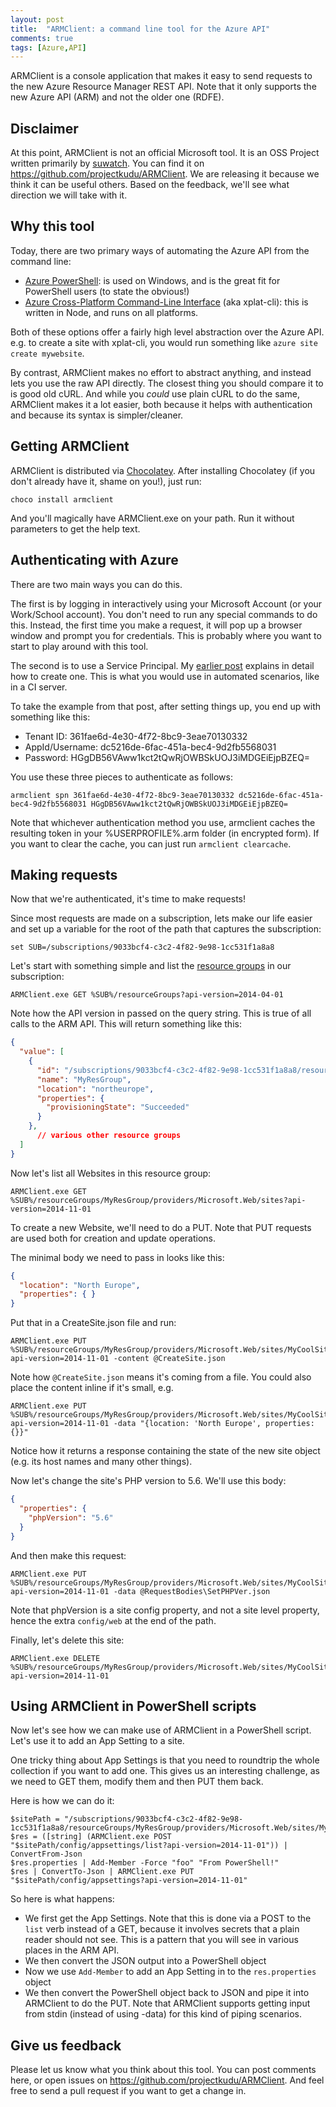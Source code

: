 ```yaml
---
layout: post
title:  "ARMClient: a command line tool for the Azure API"
comments: true
tags: [Azure,API]
---
```


ARMClient is a console application that makes it easy to send requests to the new Azure Resource Manager REST API. Note that it only supports the new Azure API (ARM) and not the older one (RDFE).

## Disclaimer

At this point, ARMClient is not an official Microsoft tool. It is an OSS Project written primarily by [suwatch](https://github.com/suwatch). You can find it on https://github.com/projectkudu/ARMClient. We are releasing it because we think it can be useful others. Based on the feedback, we'll see what direction we will take with it.

## Why this tool

Today, there are two primary ways of automating the Azure API from the command line:
- [Azure PowerShell](http://azure.microsoft.com/en-us/documentation/articles/install-configure-powershell/): is used on Windows, and is the great fit for PowerShell users (to state the obvious!)
- [Azure Cross-Platform Command-Line Interface](http://azure.microsoft.com/en-us/documentation/articles/xplat-cli/) (aka xplat-cli): this is written in Node, and runs on all platforms.

Both of these options offer a fairly high level abstraction over the Azure API. e.g. to create a site with xplat-cli, you would run something like `azure site create mywebsite`.

By contrast, ARMClient makes no effort to abstract anything, and instead lets you use the raw API directly. The closest thing you should compare it to is good old cURL. And while you *could* use plain cURL to do the same, ARMClient makes it a lot easier, both because it helps with authentication and because its syntax is simpler/cleaner.

## Getting ARMClient

ARMClient is distributed via [Chocolatey](https://chocolatey.org/). After installing Chocolatey (if you don't already have it, shame on you!), just run:

    choco install armclient

And you'll magically have ARMClient.exe on your path. Run it without parameters to get the help text.

## Authenticating with Azure

There are two main ways you can do this.

The first is by logging in interactively using your Microsoft Account (or your Work/School account). You don't need to run any special commands to do this. Instead, the first time you make a request, it will pop up a browser window and prompt you for credentials. This is probably where you want to start to play around with this tool. 

The second is to use a Service Principal. My [earlier post](http://blog.davidebbo.com/2014/12/azure-service-principal.html) explains in detail how to create one. This is what you would use in automated scenarios, like in a CI server.

To take the example from that post, after setting things up, you end up with something like this:

- Tenant ID: 361fae6d-4e30-4f72-8bc9-3eae70130332
- AppId/Username: dc5216de-6fac-451a-bec4-9d2fb5568031
- Password: HGgDB56VAww1kct2tQwRjOWBSkUOJ3iMDGEiEjpBZEQ=

You use these three pieces to authenticate as follows:

    armclient spn 361fae6d-4e30-4f72-8bc9-3eae70130332 dc5216de-6fac-451a-bec4-9d2fb5568031 HGgDB56VAww1kct2tQwRjOWBSkUOJ3iMDGEiEjpBZEQ=

Note that whichever authentication method you use, armclient caches the resulting token in your %USERPROFILE%\.arm folder (in encrypted form). If you want to clear the cache, you can just run `armclient clearcache`.

## Making requests

Now that we're authenticated, it's time to make requests!

Since most requests are made on a subscription, lets make our life easier and set up a variable for the root of the path that captures the subscription:

    set SUB=/subscriptions/9033bcf4-c3c2-4f82-9e98-1cc531f1a8a8

Let's start with something simple and list the [resource groups](http://azure.microsoft.com/en-us/documentation/articles/azure-preview-portal-using-resource-groups/) in our subscription:

    ARMClient.exe GET %SUB%/resourceGroups?api-version=2014-04-01

Note how the API version in passed on the query string. This is true of all calls to the ARM API. This will return something like this:

```json
{
  "value": [
    {
      "id": "/subscriptions/9033bcf4-c3c2-4f82-9e98-1cc531f1a8a8/resourceGroups/MyResGroup",
      "name": "MyResGroup",
      "location": "northeurope",
      "properties": {
        "provisioningState": "Succeeded"
      }
    },
	  // various other resource groups
  ]
}
```

Now let's list all Websites in this resource group:

    ARMClient.exe GET %SUB%/resourceGroups/MyResGroup/providers/Microsoft.Web/sites?api-version=2014-11-01

To create a new Website, we'll need to do a PUT. Note that PUT requests are used both for creation and update operations.

The minimal body we need to pass in looks like this:

```json
{
  "location": "North Europe",
  "properties": { }
}
```

Put that in a CreateSite.json file and run:

    ARMClient.exe PUT %SUB%/resourceGroups/MyResGroup/providers/Microsoft.Web/sites/MyCoolSite%?api-version=2014-11-01 -content @CreateSite.json

Note how `@CreateSite.json` means it's coming from a file. You could also place the content inline if it's small, e.g.

    ARMClient.exe PUT %SUB%/resourceGroups/MyResGroup/providers/Microsoft.Web/sites/MyCoolSite?api-version=2014-11-01 -data "{location: 'North Europe', properties: {}}"

Notice how it returns a response containing the state of the new site object (e.g. its host names and many other things).

Now let's change the site's PHP version to 5.6. We'll use this body:

```json
{
  "properties": {
    "phpVersion": "5.6"
  }
}
```

And then make this request:

    ARMClient.exe PUT %SUB%/resourceGroups/MyResGroup/providers/Microsoft.Web/sites/MyCoolSite/config/web?api-version=2014-11-01 -data @RequestBodies\SetPHPVer.json

Note that phpVersion is a site config property, and not a site level property, hence the extra `config/web` at the end of the path.

Finally, let's delete this site:

    ARMClient.exe DELETE %SUB%/resourceGroups/MyResGroup/providers/Microsoft.Web/sites/MyCoolSite?api-version=2014-11-01

## Using ARMClient in PowerShell scripts

Now let's see how we can make use of ARMClient in a PowerShell script. Let's use it to add an App Setting to a site.

One tricky thing about App Settings is that you need to roundtrip the whole collection if you want to add one. This gives us an interesting challenge, as we need to GET them, modify them and then PUT them back.

Here is how we can do it:

```
$sitePath = "/subscriptions/9033bcf4-c3c2-4f82-9e98-1cc531f1a8a8/resourceGroups/MyResGroup/providers/Microsoft.Web/sites/MyCoolSite"
$res = ([string] (ARMClient.exe POST "$sitePath/config/appsettings/list?api-version=2014-11-01")) | ConvertFrom-Json
$res.properties | Add-Member -Force "foo" "From PowerShell!"
$res | ConvertTo-Json | ARMClient.exe PUT "$sitePath/config/appsettings?api-version=2014-11-01"
```

So here is what happens:
- We first get the App Settings. Note that this is done via a POST to the `list` verb instead of a GET, because it involves secrets that a plain reader should not see. This is a pattern that you will see in various places in the ARM API.
- We then convert the JSON output into a PowerShell object
- Now we use `Add-Member` to add an App Setting in to the `res.properties` object
- We then convert the PowerShell object back to JSON and pipe it into ARMClient to do the PUT. Note that ARMClient supports getting input from stdin (instead of using -data) for this kind of piping scenarios.

## Give us feedback

Please let us know what you think about this tool. You can post comments here, or open issues on https://github.com/projectkudu/ARMClient. And feel free to send a pull request if you want to get a change in. 